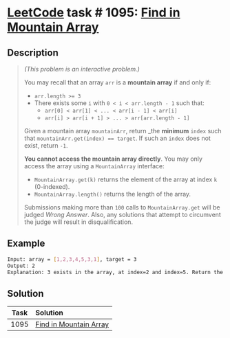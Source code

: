 # [LeetCode][leetcode] task # 1095: [Find in Mountain Array][task]

Description
-----------

> _(This problem is an interactive problem.)_
> 
> You may recall that an array `arr` is a **mountain array** if and only if:
> * `arr.length >= 3`
> * There exists some `i` with `0 < i < arr.length - 1` such that:
>   * `arr[0] < arr[1] < ... < arr[i - 1] < arr[i]`
>   * `arr[i] > arr[i + 1] > ... > arr[arr.length - 1]`
> 
> Given a mountain array `mountainArr`, return _the **minimum** `index` such that
> `mountainArr.get(index) == target`. If such an `index` does not exist, return `-1`.
> 
> **You cannot access the mountain array directly**. You may only access the array using a `MountainArray` interface:
> * `MountainArray.get(k)` returns the element of the array at index `k` (0-indexed).
> * `MountainArray.length()` returns the length of the array.
> 
> Submissions making more than `100` calls to `MountainArray.get` will be judged _Wrong Answer_.
> Also, any solutions that attempt to circumvent the judge will result in disqualification.

Example
-------

```sh
Input: array = [1,2,3,4,5,3,1], target = 3
Output: 2
Explanation: 3 exists in the array, at index=2 and index=5. Return the minimum index, which is 2.
```

Solution
--------

| Task | Solution                           |
|:----:|:-----------------------------------|
| 1095 | [Find in Mountain Array][solution] |


[leetcode]: <http://leetcode.com/>
[task]: <https://leetcode.com/problems/find-in-mountain-array/>
[solution]: <https://github.com/wellaxis/praxis-leetcode/blob/main/src/main/java/com/witalis/praxis/leetcode/task/h11/p1095/option/Practice.java>
